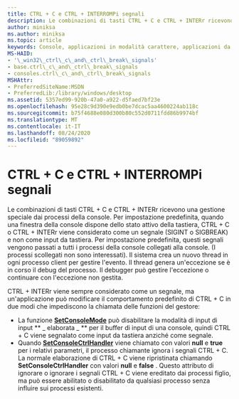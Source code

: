 ```yaml
---
title: CTRL + C e CTRL + INTERROMPi segnali
description: Le combinazioni di tasti CTRL + C e CTRL + INTERr ricevono una gestione speciale dai processi della console.
author: miniksa
ms.author: miniksa
ms.topic: article
keywords: Console, applicazioni in modalità carattere, applicazioni da riga di comando, applicazioni Terminal, API console
MS-HAID:
- '\_win32\_ctrl\_c\_and\_ctrl\_break\_signals'
- base.ctrl\_c\_and\_ctrl\_break\_signals
- consoles.ctrl\_c\_and\_ctrl\_break\_signals
MSHAttr:
- PreferredSiteName:MSDN
- PreferredLib:/library/windows/desktop
ms.assetid: 5357ed99-920b-47a0-a922-d5faed7bf23e
ms.openlocfilehash: 95e28c9d390e9edb0be7dcac5aa4600224ab118c
ms.sourcegitcommit: b75f4688e080d300b80c552d0711fdd86b9974bf
ms.translationtype: MT
ms.contentlocale: it-IT
ms.lasthandoff: 08/24/2020
ms.locfileid: "89059892"
---
```

# <a name="ctrlc-and-ctrlbreak-signals"></a>CTRL + C e CTRL + INTERROMPi segnali


Le combinazioni di tasti CTRL + C e CTRL + INTERr ricevono una gestione speciale dai processi della console. Per impostazione predefinita, quando una finestra della console dispone dello stato attivo della tastiera, CTRL + C o CTRL + INTERr viene considerato come un segnale (SIGINT o SIGBREAK) e non come input da tastiera. Per impostazione predefinita, questi segnali vengono passati a tutti i processi della console collegati alla console. (I processi scollegati non sono interessati). Il sistema crea un nuovo thread in ogni processo client per gestire l'evento. Il thread genera un'eccezione se è in corso il debug del processo. Il debugger può gestire l'eccezione o continuare con l'eccezione non gestita.

CTRL + INTERr viene sempre considerato come un segnale, ma un'applicazione può modificare il comportamento predefinito di CTRL + C in due modi che impediscono la chiamata delle funzioni del gestore:

- La funzione [**SetConsoleMode**](setconsolemode.md) può disabilitare la modalità di input di input ** \_ elaborata \_ ** per il buffer di input di una console, quindi CTRL + C viene segnalato come input da tastiera anziché come segnale.
- Quando [**SetConsoleCtrlHandler**](setconsolectrlhandler.md) viene chiamato con valori **null** e **true** per i relativi parametri, il processo chiamante ignora i segnali CTRL + C. La normale elaborazione di CTRL + C viene ripristinata chiamando **SetConsoleCtrlHandler** con valori **null** e **false** . Questo attributo di ignorare o ignorare i segnali CTRL + C viene ereditato dai processi figlio, ma può essere abilitato o disabilitato da qualsiasi processo senza influire sui processi esistenti.

 

 





